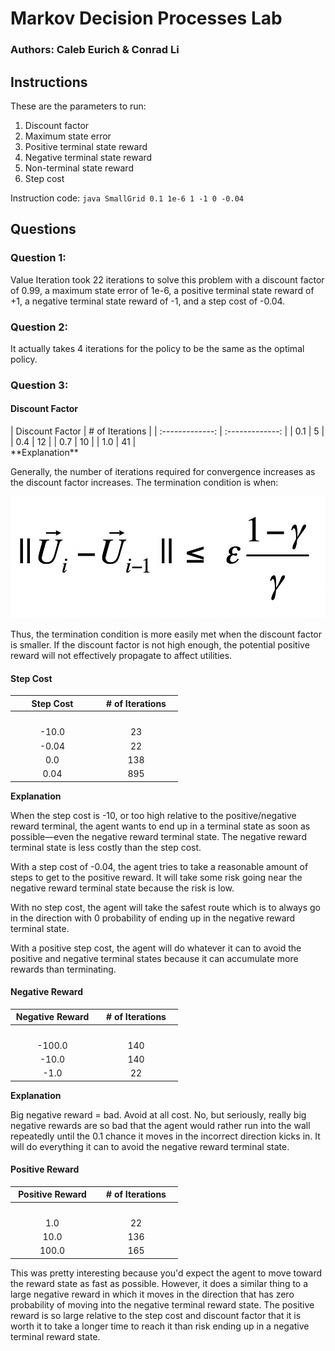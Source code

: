 <style>
table th {
    width: 50%;
}

</style>

# Markov Decision Processes Lab 
### Authors: Caleb Eurich & Conrad Li


## Instructions
These are the parameters to run:
   1. Discount factor
   2. Maximum state error
   3. Positive terminal state reward
   4. Negative terminal state reward
   5. Non-terminal state reward
   6. Step cost
    
Instruction code: `java SmallGrid 0.1 1e-6 1 -1 0 -0.04`

## Questions
### **Question 1:**

Value Iteration took 22 iterations to solve this problem with a discount factor of 0.99, a maximum state error of 1e-6, a positive terminal state reward of +1, a negative terminal state reward of -1, and a step cost of -0.04. 

### **Question 2:**

It actually takes 4 iterations for the policy to be the same as the optimal policy. 

### **Question 3:**

#### Discount Factor
<div class="result">
| Discount Factor | # of Iterations | 
| :-------------: | :-------------: |
|       0.1       |         5       |
|       0.4       |        12       |
|       0.7       |        10       |
|       1.0       |        41       |
</div>
**Explanation**

Generally, the number of iterations required for convergence increases as the discount factor increases. The termination condition is when:

<class style="width:200px; height:auto;">![termination formula](./termination-formula.png)

Thus, the termination condition is more easily met when the discount factor is smaller. If the discount factor is not high enough, the potential positive reward will not effectively propagate to affect utilities. 


#### Step Cost
|    Step Cost    | # of Iterations | 
| :-------------: | :-------------: |
|<img width=120/> | <img width=120/>|
|       -10.0     |        23       |
|       -0.04     |        22       |
|        0.0      |        138      |
|        0.04     |        895      |

**Explanation** 

When the step cost is -10, or too high relative to the positive/negative reward terminal, the agent wants to end up in a terminal state as soon as possible—even the negative reward terminal state. The negative reward terminal state is less costly than the step cost.

With a step cost of -0.04, the agent tries to take a reasonable amount of steps to get to the positive reward. It will take some risk going near the negative reward terminal state because the risk is low.

With no step cost, the agent will take the safest route which is to always go in the direction with 0 probability of ending up in the negative reward terminal state.

With a positive step cost, the agent will do whatever it can to avoid the positive and negative terminal states because it can accumulate  more rewards than terminating.

#### Negative Reward
| Negative Reward | # of Iterations | 
| :-------------: | :-------------: |
|<img width=120/> | <img width=120/>|
|      -100.0     |       140       |
|      -10.0      |       140       |
|      -1.0       |       22        |

**Explanation**

Big negative reward = bad. Avoid at all cost. 
No, but seriously, really big negative rewards are so bad that the agent would rather run into the wall repeatedly until the 0.1 chance it moves in the incorrect direction kicks in. It will do everything it can to avoid the negative reward terminal state.

#### Positive Reward
| Positive Reward | # of Iterations | 
| :-------------: | :-------------: |
|<img width=120/> | <img width=120/>|
|       1.0       |        22       |
|      10.0       |        136      |
|     100.0       |        165      |

This was pretty interesting because you'd expect the agent to move toward the reward state as fast as possible. However, it does a similar thing to a large negative reward in which it moves in the direction that has zero probability of moving into the negative terminal reward state. The positive reward is so large relative to the step cost and discount factor that it is worth it to take a longer time to reach it than risk ending up in a negative terminal reward state. 